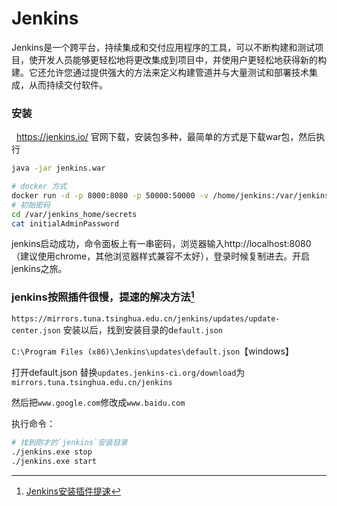 # Jenkins
<!-- @author DHJT 2019-02-15 -->
Jenkins是一个跨平台，持续集成和交付应用程序的工具，可以不断构建和测试项目，使开发人员能够更轻松地将更改集成到项目中，并使用户更轻松地获得新的构建。它还允许您通过提供强大的方法来定义构建管道并与大量测试和部署技术集成，从而持续交付软件。

### 安装
  https://jenkins.io/ 官网下载，安装包多种，最简单的方式是下载war包，然后执行
```sh
java -jar jenkins.war

# docker 方式
docker run -d -p 8000:8080 -p 50000:50000 -v /home/jenkins:/var/jenkins_home --name jenkins --restart always --privileged=true  -u root jenkins
# 初始密码
cd /var/jenkins_home/secrets
cat initialAdminPassword
```
jenkins启动成功，命令面板上有一串密码，浏览器输入http://localhost:8080（建议使用chrome，其他浏览器样式兼容不太好），登录时候复制进去。开启jenkins之旅。

### jenkins按照插件很慢，提速的解决方法[^1]
`https://mirrors.tuna.tsinghua.edu.cn/jenkins/updates/update-center.json`
安装以后，找到安装目录的d`efault.json`

`C:\Program Files (x86)\Jenkins\updates\default.json`【windows】

打开default.json
替换`updates.jenkins-ci.org/download`为`mirrors.tuna.tsinghua.edu.cn/jenkins`

然后把`www.google.com`修改成`www.baidu.com`

执行命令：
```sh
# 找到刚才的`jenkins`安装目录
./jenkins.exe stop
./jenkins.exe start
```


[1]: https://blog.csdn.net/wshl1234567/article/details/78999920 'Jenkins 持续集成——SpringCloud项目一键打包发布'
[2]: https://www.cnblogs.com/nhdlb/p/12576273.html 'Docker：docker安装部署jenkins'
[3]: https://www.cnblogs.com/yoyoketang/p/12115569.html 'jenkins学习3-Jenkins插件下载速度慢、安装失败'
[4]: https://www.cnblogs.com/yueminghai/p/12929048.html ' jenkins+gitlab实现自动部署'

[^1]: [Jenkins安装插件提速](https://www.cnblogs.com/hellxz/p/jenkins_install_plugins_faster.html)